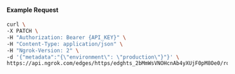 <!-- Code generated for API Clients. DO NOT EDIT. -->

#### Example Request

```bash
curl \
-X PATCH \
-H "Authorization: Bearer {API_KEY}" \
-H "Content-Type: application/json" \
-H "Ngrok-Version: 2" \
-d '{"metadata":"{\"environment\": \"production\"}"}' \
https://api.ngrok.com/edges/https/edghts_2bMmWsVNOHcnAb4yXUjF0pM8Oe0/routes/edghtsrt_2bMmWqA101qrDzxJto2x4OG3KZ1
```
